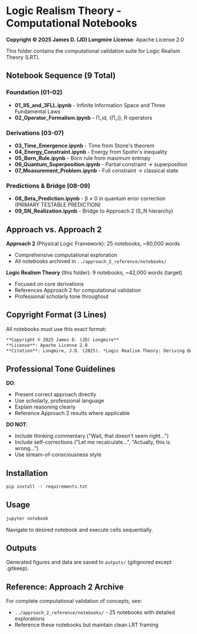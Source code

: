 # Logic Realism Theory - Computational Notebooks

**Copyright © 2025 James D. (JD) Longmire**
**License**: Apache License 2.0

This folder contains the computational validation suite for Logic Realism Theory (LRT).

## Notebook Sequence (9 Total)

### Foundation (01-02)
- **01_IIS_and_3FLL.ipynb** - Infinite Information Space and Three Fundamental Laws
- **02_Operator_Formalism.ipynb** - Π_id, {Π_i}, R operators

### Derivations (03-07)
- **03_Time_Emergence.ipynb** - Time from Stone's theorem
- **04_Energy_Constraint.ipynb** - Energy from Spohn's inequality
- **05_Born_Rule.ipynb** - Born rule from maximum entropy
- **06_Quantum_Superposition.ipynb** - Partial constraint → superposition
- **07_Measurement_Problem.ipynb** - Full constraint → classical state

### Predictions & Bridge (08-09)
- **08_Beta_Prediction.ipynb** - β ≠ 0 in quantum error correction (PRIMARY TESTABLE PREDICTION)
- **09_SN_Realization.ipynb** - Bridge to Approach 2 (S_N hierarchy)

## Approach vs. Approach 2

**Approach 2** (Physical Logic Framework): 25 notebooks, ~80,000 words
- Comprehensive computational exploration
- All notebooks archived in `../approach_2_reference/notebooks/`

**Logic Realism Theory** (this folder): 9 notebooks, ~42,000 words (target)
- Focused on core derivations
- References Approach 2 for computational validation
- Professional scholarly tone throughout

## Copyright Format (3 Lines)

All notebooks must use this exact format:

```markdown
**Copyright © 2025 James D. (JD) Longmire**
**License**: Apache License 2.0
**Citation**: Longmire, J.D. (2025). *Logic Realism Theory: Deriving Quantum Mechanics from Logical Consistency*. Logic Realism Theory Repository.
```

## Professional Tone Guidelines

**DO**:
- Present correct approach directly
- Use scholarly, professional language
- Explain reasoning clearly
- Reference Approach 2 results where applicable

**DO NOT**:
- Include thinking commentary ("Wait, that doesn't seem right...")
- Include self-corrections ("Let me recalculate...", "Actually, this is wrong...")
- Use stream-of-consciousness style

## Installation

```bash
pip install -r requirements.txt
```

## Usage

```bash
jupyter notebook
```

Navigate to desired notebook and execute cells sequentially.

## Outputs

Generated figures and data are saved to `outputs/` (gitignored except .gitkeep).

## Reference: Approach 2 Archive

For complete computational validation of concepts, see:
- `../approach_2_reference/notebooks/` - 25 notebooks with detailed explorations
- Reference these notebooks but maintain clean LRT framing
